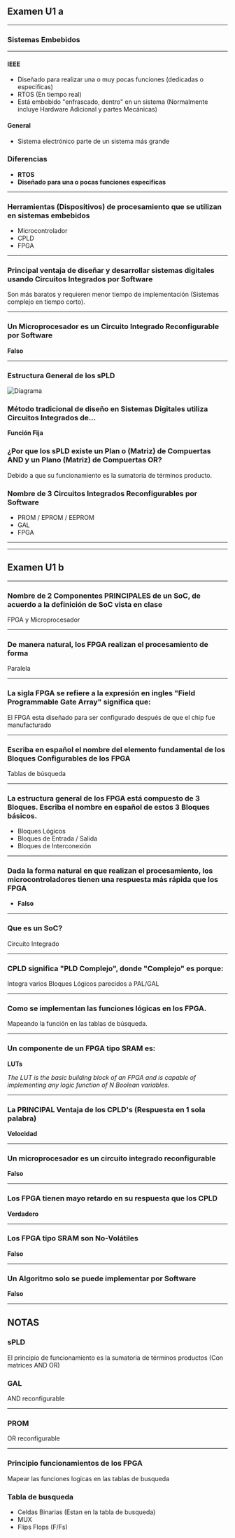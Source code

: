 

## Examen U1 a
***
### Sistemas Embebidos
***
#### IEEE
- Diseñado para realizar una o muy pocas funciones (dedicadas o especificas)
- RTOS (En tiempo real)
- Está embebido "enfrascado, dentro"  en un sistema  (Normalmente incluye Hardware Adicional y partes Mecánicas)

#### General
- Sistema electrónico parte de un sistema más grande


### Diferencias
- **RTOS**
- **Diseñado para una o pocas funciones especificas**


***
### Herramientas (Dispositivos) de procesamiento que se utilizan en sistemas embebidos
- Microcontrolador
- CPLD
- FPGA

* * *

### Principal ventaja de diseñar y desarrollar sistemas digitales usando Circuitos Integrados por Software

Son más baratos y requieren menor tiempo de implementación
(Sistemas complejo en tiempo corto).

* * *
### Un Microprocesador es un Circuito Integrado Reconfigurable por Software

**Falso**
 * * *
### Estructura General de los sPLD

![Diagrama](https://raw.githubusercontent.com/Hiram8A/VHDL---Estudio/main/Estructura_Gen_sPLD.png)

### Método tradicional de diseño en Sistemas Digitales utiliza Circuitos Integrados de...

**Función Fija**

### ¿Por que los sPLD existe un Plan o (Matriz) de Compuertas AND y un Plano (Matriz) de Compuertas OR?

Debido a que su funcionamiento es la sumatoria de términos producto.

### Nombre de 3 Circuitos Integrados Reconfigurables por Software

- PROM / EPROM / EEPROM
- GAL
- FPGA
***




***
## Examen U1 b
***
### Nombre de 2 Componentes PRINCIPALES de un SoC, de acuerdo a la definición de SoC vista en clase

FPGA y Microprocesador
***
### De manera natural, los FPGA realizan el procesamiento de forma

Paralela
***
### La sigla FPGA se refiere a la expresión en ingles "Field Programmable Gate Array" significa que:

El FPGA esta diseñado para ser configurado después de que el chip fue manufacturado
***
### Escriba en español el nombre del elemento fundamental de los Bloques Configurables de los FPGA

Tablas de búsqueda
***
### La estructura general de los FPGA está compuesto de 3 Bloques. Escriba el nombre en español de estos 3 Bloques básicos.

- Bloques Lógicos
- Bloques de Entrada / Salida
- Bloques de Interconexión 
***
### Dada la forma natural en que realizan el procesamiento, los microcontroladores tienen una respuesta más rápida que los FPGA
- **Falso**
***
### Que es un SoC?

Circuito Integrado
***
### CPLD significa "PLD Complejo", donde "Complejo" es porque:

Integra varios Bloques Lógicos parecidos a PAL/GAL
***
### Como se implementan las funciones lógicas en los FPGA.

Mapeando la función en las tablas de búsqueda.

***
### Un componente de un FPGA tipo SRAM es:

**LUTs**

_The LUT is the basic building block of an FPGA and is capable of implementing any logic function of N Boolean variables._
****
### La PRINCIPAL Ventaja de los CPLD's  (Respuesta en 1 sola palabra)

**Velocidad**

***
### Un microprocesador es un circuito integrado reconfigurable

**Falso**
***
### Los FPGA tienen mayo retardo en su respuesta que los CPLD

**Verdadero**
***
### Los FPGA tipo SRAM son No-Volátiles

**Falso**
***
### Un Algoritmo solo se puede implementar por Software

**Falso**
***

## NOTAS

### sPLD
El principio de funcionamiento es la sumatoria de términos productos (Con matrices AND OR)

### GAL 
AND reconfigurable

* * * 
### PROM
OR reconfigurable

* * * 

### Principio funcionamientos de los FPGA

Mapear las funciones logicas en las tablas de busqueda

### Tabla de busqueda

- Celdas Binarias (Estan en la tabla de busqueda)
- MUX
- Flips Flops (F/Fs)

